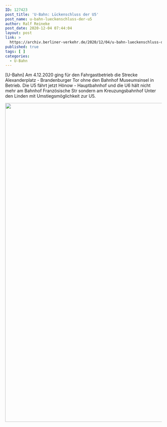 ```yaml
---
ID: 127423
post_title: 'U-Bahn: Lückenschluss der U5'
post_name: u-bahn-lueckenschluss-der-u5
author: Ralf Reineke
post_date: 2020-12-04 07:44:04
layout: post
link: >
  https://archiv.berliner-verkehr.de/2020/12/04/u-bahn-lueckenschluss-der-u5/
published: true
tags: [ ]
categories:
  - U-Bahn
---
```

[U-Bahn] Am 4.12.2020 ging für den Fahrgastbetrieb die Strecke Alexanderplatz - Brandenburger Tor ohne den Bahnhof Museumsinsel in Betrieb. Die U5 fährt jetzt Hönow - Hauptbahnhof und die U6 hält nicht mehr am Bahnhof Französische Str sondern am Kreuzungsbahnhof Unter den Linden mit Umstiegsmöglichkeit zur U5.

<a href="https://archiv.berliner-verkehr.de/wp-content/uploads/20201204_212855-scaled.jpg" rel="attachment wp-att-127424"><img src="https://archiv.berliner-verkehr.de/wp-content/uploads/20201204_212855-scaled.jpg" alt="" title="20201204_212855-scaled-jpg" width="1024" height="1024" class="alignnone size-full wp-image-127424" /></a>